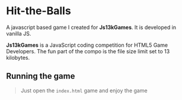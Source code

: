 # Hit-the-Balls
A javascript based game I created for **Js13kGames**. It is developed in vanilla JS.

**Js13kGames** is a JavaScript coding competition for HTML5 Game Developers. The fun part of the compo is the file size limit set to 13 kilobytes.

## Running the game
> Just open the `index.html` game and enjoy the game